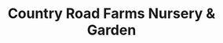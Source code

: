 ---
title: "Country Road Farms Nursery & Garden"
url: /sylva/country-road-farms-nursery-and-garden/
shop: garden centre
---